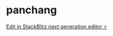# panchang

[Edit in StackBlitz next generation editor ⚡️](https://stackblitz.com/~/github.com/techieshit/panchang)